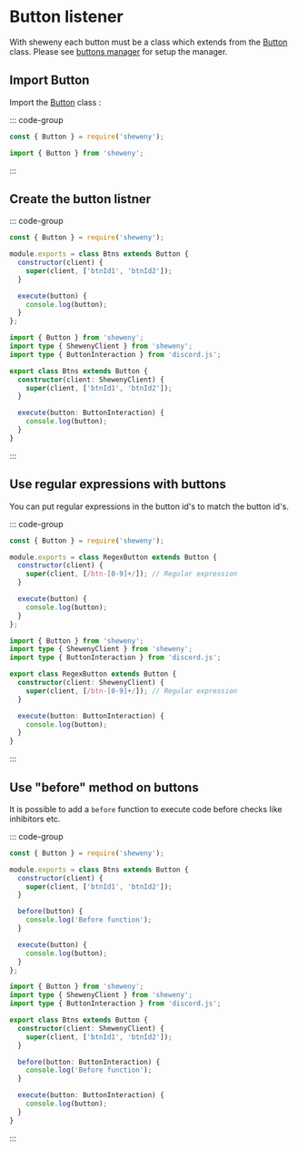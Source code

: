 # Button listener

With sheweny each button must be a class which extends from the [Button](../../doc/structures/Button.md) class.
Please see [buttons manager](../managers/buttons) for setup the manager.

## Import Button

Import the [Button](../../doc/structures/Button.md) class :

::: code-group

```js [Javascript CJS]
const { Button } = require('sheweny');
```

```ts [Typescript ESM]
import { Button } from 'sheweny';
```

:::

## Create the button listner

::: code-group

```js [Javascript CJS]
const { Button } = require('sheweny');

module.exports = class Btns extends Button {
  constructor(client) {
    super(client, ['btnId1', 'btnId2']);
  }

  execute(button) {
    console.log(button);
  }
};
```

```ts [Typescript ESM]
import { Button } from 'sheweny';
import type { ShewenyClient } from 'sheweny';
import type { ButtonInteraction } from 'discord.js';

export class Btns extends Button {
  constructor(client: ShewenyClient) {
    super(client, ['btnId1', 'btnId2']);
  }

  execute(button: ButtonInteraction) {
    console.log(button);
  }
}
```

:::

## Use regular expressions with buttons

You can put regular expressions in the button id's to match the button id's.

::: code-group

```js [Javascript CJS]
const { Button } = require('sheweny');

module.exports = class RegexButton extends Button {
  constructor(client) {
    super(client, [/btn-[0-9]+/]); // Regular expression
  }

  execute(button) {
    console.log(button);
  }
};
```

```ts [Typescript ESM]
import { Button } from 'sheweny';
import type { ShewenyClient } from 'sheweny';
import type { ButtonInteraction } from 'discord.js';

export class RegexButton extends Button {
  constructor(client: ShewenyClient) {
    super(client, [/btn-[0-9]+/]); // Regular expression
  }

  execute(button: ButtonInteraction) {
    console.log(button);
  }
}
```

:::

## Use "before" method on buttons

It is possible to add a `before` function to execute code before checks like inhibitors etc.

::: code-group

```js [Javascript CJS]
const { Button } = require('sheweny');

module.exports = class Btns extends Button {
  constructor(client) {
    super(client, ['btnId1', 'btnId2']);
  }

  before(button) {
    console.log('Before function');
  }

  execute(button) {
    console.log(button);
  }
};
```

```ts [Typescript ESM]
import { Button } from 'sheweny';
import type { ShewenyClient } from 'sheweny';
import type { ButtonInteraction } from 'discord.js';

export class Btns extends Button {
  constructor(client: ShewenyClient) {
    super(client, ['btnId1', 'btnId2']);
  }

  before(button: ButtonInteraction) {
    console.log('Before function');
  }

  execute(button: ButtonInteraction) {
    console.log(button);
  }
}
```

:::
